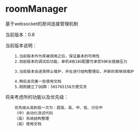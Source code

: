 # roomManager
基于websocket的房间连接管理机制

当前版本：0.8



当前版本说明：
```
    1.当前版本作为库被调用之后，保证基本的可用性
    2.目前版本的调试后功能，单机4核18G配置可承受50K长链接压力

    3.当前版本会逐渐停止维护，并在进行结构整理后，开新的库继续维护

    4.稍后会完善一些使用文档
    5.刚刚建立了QQ群：565765156方便交流
```


将来考虑所的功能以及优先级：

```
	优先级从高到低一次为：超高、高、中、低、讨论中
	（中）自动化测试代码
    （高）系统结构整理
    （高）使用文档
```
